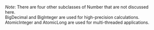 _Note_: 
There are four other subclasses of Number that are not discussed here. 	
BigDecimal and BigInteger are used for high-precision calculations.	
AtomicInteger and AtomicLong are used for multi-threaded applications.

